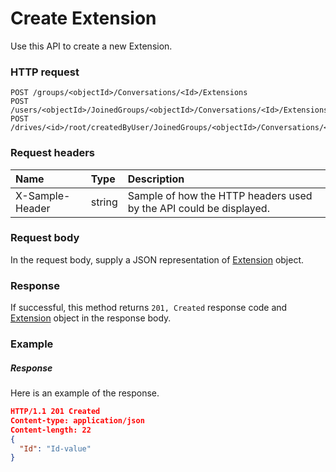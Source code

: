 # Create Extension

Use this API to create a new Extension.
### HTTP request
```http
POST /groups/<objectId>/Conversations/<Id>/Extensions
POST /users/<objectId>/JoinedGroups/<objectId>/Conversations/<Id>/Extensions
POST /drives/<id>/root/createdByUser/JoinedGroups/<objectId>/Conversations/<Id>/Extensions

```
### Request headers
| Name       | Type | Description|
|:---------------|:--------|:----------|
| X-Sample-Header  | string  | Sample of how the HTTP headers used by the API could be displayed.|

### Request body
In the request body, supply a JSON representation of [Extension](../resources/extension.md) object.


### Response
If successful, this method returns `201, Created` response code and [Extension](../resources/extension.md) object in the response body.

### Example
##### Response
Here is an example of the response.
```json
HTTP/1.1 201 Created
Content-type: application/json
Content-length: 22
{
  "Id": "Id-value"
}
```
<!-- uuid: 586b88a0-7ad1-4cda-b297-a80e50170b8a\n2015-10-09 15:14:07 UTC -->